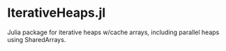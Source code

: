 # IterativeHeaps.jl
Julia package for iterative heaps w/cache arrays, including parallel heaps using SharedArrays.
